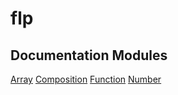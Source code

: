 # flp

## Documentation Modules
[Array](./Array/README.md)
[Composition](./Composition/README.md)
[Function](./Function/README.md)
[Number](./Number/README.md)
